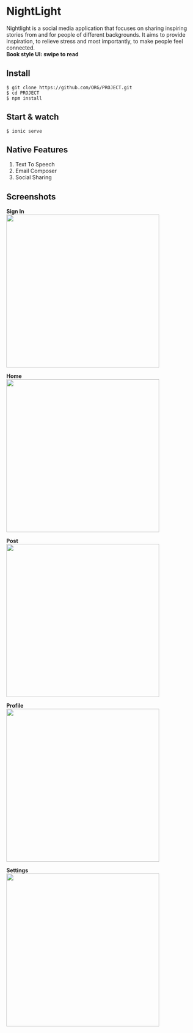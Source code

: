 # NightLight
Nightlight is a social media application that focuses on sharing inspiring stories from and for people of different backgrounds. It aims to provide inspiration, to relieve stress and most importantly, to make people feel connected.
<br/>
**Book style UI: swipe to read**

## Install

    $ git clone https://github.com/ORG/PROJECT.git
    $ cd PROJECT
    $ npm install


## Start & watch

    $ ionic serve
    
    
## Native Features
1. Text To Speech
1. Email Composer
1. Social Sharing

## Screenshots

**Sign In**
<br/>
<img src="https://user-images.githubusercontent.com/26871154/37419407-11e43a56-27bd-11e8-850f-06f513310870.PNG" height="400">

**Home**
<br/>
<img src="https://user-images.githubusercontent.com/26871154/37419078-5c74f570-27bc-11e8-9ca8-dd1c313045cb.PNG" height="400">

**Post**
<br/>
<img src="https://user-images.githubusercontent.com/26871154/37419198-960f51d6-27bc-11e8-9a28-a6fcb049a62e.PNG" height="400">

**Profile**
<br/>
<img src="https://user-images.githubusercontent.com/26871154/37419943-4c9aeb44-27be-11e8-902d-f78155684fe6.PNG" height="400">

**Settings**
<br/>
<img src="https://user-images.githubusercontent.com/26871154/37419557-6bbf8a80-27bd-11e8-8061-5ca8279fbe6f.PNG" height="400">
